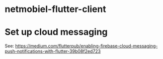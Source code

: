 # netmobiel-flutter-client

# Set up cloud messaging

See:
https://medium.com/flutterpub/enabling-firebase-cloud-messaging-push-notifications-with-flutter-39b08f2ed723

